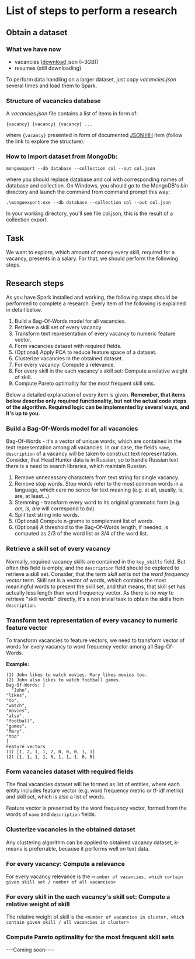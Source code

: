 # List of steps to perform a research

## Obtain a dataset

### What we have now

- vacancies ([download](https://drive.google.com/open?id=0B2604_FOPBUEVWdkOWtwTTF0VW8) json (~3GB))
- resumes (still downloading)

To perform data handling on a larger dataset, just copy _vacancies.json_ several times and load them to Spark.

### Structure of vacancies database

A _vacancies.json_ file contains a list of items in form of:

`{vacancy}
{vacancy}
{vacancy}
...`

where `{vacancy}` presented in form of documented [JSON HH](https://github.com/hhru/api/blob/master/docs_eng/vacancies.md) item 
(follow the link to explore the structure).

### How to import dataset from MongoDb:

`mongoexport --db database --collection col --out col.json`

where you should replace database and col with corresponding names of database and collection.
On Windows, you should go to the MongoDB's _bin_ directory and launch the command from command prompt this way:

`.\mongoexport.exe --db database --collection col --out col.json`

In your working directory, you'll see file col.json, this is the result of a collection export.

## Task

We want to explore, which amount of money every skill, required for a vacancy, presents in a salary.
For that, we should perform the following steps.

## Research steps

As you have Spark installed and working, the following steps should be performed to complete a research.
Every item of the following is explained in detail below.

1. Build a Bag-Of-Words model for all vacancies.
2. Retrieve a skill set of every vacancy
3. Transform text representation of every vacancy to numeric feature vector.
4. Form vacancies dataset with required fields.
5. (Optional) Apply PCA to reduce feature space of a dataset.
6. Clusterize vacancies in the obtained dataset.
7. For every vacancy: Compute a relevance.
8. For every skill in the each vacancy's skill set: Compute a relative weight of skill.
9. Compute Pareto optimality for the most frequent skill sets.

Below a detailed explanation of every item is given.
**Remember, that items below describe only required functionality, but not the 
actual code steps of the algorithm. Required logic can be implemented by several ways, and it's up to you.**

### Build a Bag-Of-Words model for all vacancies

Bag-Of-Words - it's a vector of unique words, which are contained in the text representation among all vacancies.
In our case, the fields `name`, `description` of a vacancy will be
taken to construct text representation. Consider, that Head Hunter data is in Russian, so
to handle Russian text there is a need to search libraries, which maintain Russian.

1. Remove unnecessary characters from text string for single vacancy.
2. Remove stop words. Stop words refer to the most common words in a language, which 
care no sence for text meaning (e.g. at all, usually, is, are, at least...)
3. Stemming - transform every word to its original grammatic form 
(e.g. _am, is, are_ will correspond to _be_).
4. Split text string into words.
5. (Optional) Compute n-grams to complement list of words.
6. (Optional) A threshold to the Bag-Of-Words length, if needed,
 is computed as 2/3 of the word list or 3/4 of the word list.

### Retrieve a skill set of every vacancy

Normally, required vacancy skills are contained in the `key_skills` field. But often this field
is empty, and the `description` field should be explored to retrieve a skill set. Consider, that
the term _skill set_ is not the _word frequency vector_ term. Skill set is a vector of words, which contains
the most meaningful words to present the skill set, and that means, that skill set has actually less length than
word frequency vector. As there is no way to retrieve "skill words" directly,
it's a non trivial task to obtain the skills from `description`.

### Transform text representation of every vacancy to numeric feature vector

To transform vacancies to feature vectors, we need to transform vector
of words for every vacancy to word frequency vector among all Bag-Of-Words.

**Example:**

`(1) John likes to watch movies. Mary likes movies too.`  
`(2) John also likes to watch football games.`  
`Bag-Of-Words: [`  
`  "John",`  
    `"likes",`   
    `"to",`    
    `"watch",`    
    `"movies",`    
    `"also",`  
    `"football",`  
    `"games",`  
    `"Mary",`  
    `"too"`  
`]`  
`Feature vectors`  
`(1) [1, 2, 1, 1, 2, 0, 0, 0, 1, 1]`  
`(2) [1, 1, 1, 1, 0, 1, 1, 1, 0, 0]`     

### Form vacancies dataset with required fields

The final vacancies dataset will be formed as list of entities, where each entity includes feature vector 
(e.g. word frequency metric or tf-idf metric) and skill set, which is also a list of words.

Feature vector is presented by the word frequency vector, formed from the words
of `name` and  `description` fields.

### Clusterize vacancies in the obtained dataset

Any clustering algorithm can be applied to obtained vacancy dataset,
k-means is preferrable, because it performs well on text data.

### For every vacancy: Compute a relevance

For every vacancy relevance is the `<number of vacancies, which contain given skill set / number of all vacancies>`

### For every skill in the each vacancy's skill set: Compute a relative weight of skill

The relative weight of skill is the `<number of vacancies in cluster, which contain given skill / all vacancies in cluster>`

### Compute Pareto optimality for the most frequent skill sets

---Coming soon----